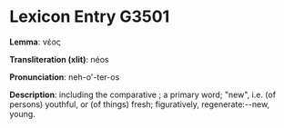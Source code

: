 # Lexicon Entry G3501

**Lemma**: νέος

**Transliteration (xlit)**: néos

**Pronunciation**: neh-o'-ter-os

**Description**:
including the comparative  ; a primary word; "new", i.e. (of persons) youthful, or (of things) fresh; figuratively, regenerate:--new, young.
